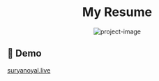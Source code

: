 <h1 align="center" id="title">My Resume</h1>

<p align="center"><img src="https://socialify.git.ci/suryanoyal/suryanoyal.github.io/image?font=Jost&amp;language=1&amp;name=1&amp;owner=1&amp;pattern=Solid&amp;theme=Dark" alt="project-image"></p>

<h2>🚀 Demo</h2>

[suryanoyal.live]([suryanoyal.live](https://suryanoyal.live)https://suryanoyal.live)
